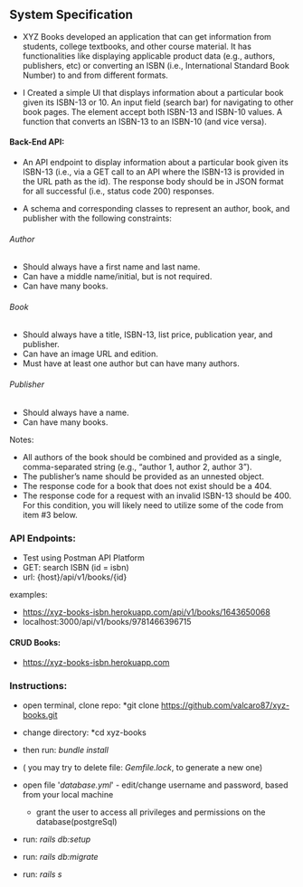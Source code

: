 ## System Specification
* XYZ Books developed an application that can get information from students, college textbooks, and other course material. It has functionalities like displaying applicable product data (e.g., authors, publishers, etc) or converting an ISBN (i.e., International Standard Book Number) to and from different formats. 

* I Created a simple UI that displays information about a particular book given its ISBN-13 or 10.
An input field (search bar) for navigating to other book pages. The element accept both ISBN-13 and ISBN-10 values. 
A function that converts an ISBN-13 to an ISBN-10 (and vice versa).

#### Back-End API: 
* An API endpoint to display information about a particular book given its ISBN-13 (i.e., via
a GET call to an API where the ISBN-13 is provided in the URL path as the id). The response body should be in
JSON format for all successful (i.e., status code 200) responses.

* A schema and corresponding classes to represent an author, book, and publisher with the following constraints:
###### Author
* Should always have a first name and last name.
* Can have a middle name/initial, but is not required.
* Can have many books.
###### Book
* Should always have a title, ISBN-13, list price, publication year, and publisher.
* Can have an image URL and edition.
* Must have at least one author but can have many authors.
###### Publisher
* Should always have a name.
* Can have many books.

Notes: 
* All authors of the book should be combined and provided as a single, comma-separated string (e.g., “author
1, author 2, author 3”).
* The publisher’s name should be provided as an unnested object.
* The response code for a book that does not exist should be a 404.
* The response code for a request with an invalid ISBN-13 should be 400. For this condition, you will likely
need to utilize some of the code from item #3 below.


### API Endpoints:
* Test using Postman API Platform
* GET: search ISBN (id = isbn)
* url: {host}/api/v1/books/{id}

examples: 
* https://xyz-books-isbn.herokuapp.com/api/v1/books/1643650068
* localhost:3000/api/v1/books/9781466396715

#### CRUD Books: 
* https://xyz-books-isbn.herokuapp.com

### Instructions:

* open terminal, clone repo: *git clone https://github.com/valcaro87/xyz-books.git

* change directory: *cd xyz-books
* then run: *bundle install*
* ( you may try to delete file: *Gemfile.lock*, to generate a new one)

* open file '*database.yml*' - edit/change username and password, based from your local machine
  * grant the user to access all privileges and permissions on the database(postgreSql)

* run: *rails db:setup*
* run: *rails db:migrate*
* run: *rails s*

